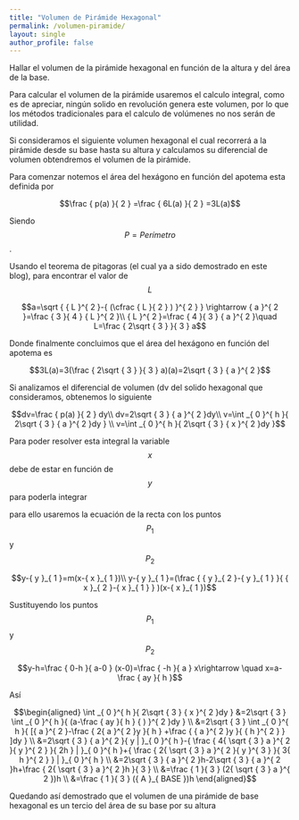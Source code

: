 ```yaml
---
title: "Volumen de Pirámide Hexagonal"
permalink: /volumen-piramide/
layout: single
author_profile: false
---
```


Hallar el volumen de la pirámide hexagonal en función de la altura y del área de la base.

Para calcular el volumen de la pirámide usaremos el calculo integral, como es de apreciar, ningún solido en revolución genera este volumen, por lo que los métodos tradicionales para el calculo de volúmenes no nos serán de utilidad.

Si consideramos el siguiente volumen hexagonal el cual recorrerá a la pirámide desde su base hasta su altura y calculamos su diferencial de volumen obtendremos el volumen de la pirámide.

Para comenzar notemos el área del hexágono en función del apotema esta definida por

$$\frac { p(a) }{ 2 } =\frac { 6L(a) }{ 2 } =3L(a)$$

Siendo $$P = Perímetro$$.

Usando el teorema de pitagoras (el cual ya a sido demostrado en este blog), para encontrar el valor de $$L$$

$$a=\sqrt { { L }^{ 2 }-{ (\cfrac { L }{ 2 } ) }^{ 2 } } \rightarrow { a }^{ 2 }=\frac { 3 }{ 4 } { L }^{ 2 }\\ { L }^{ 2 }=\frac { 4 }{ 3 } { a }^{ 2 }\quad L=\frac { 2\sqrt { 3 } }{ 3 } a$$

Donde finalmente concluimos que el área del hexágono en función del apotema es

$$3L(a)=3(\frac { 2\sqrt { 3 } }{ 3 } a)(a)=2\sqrt { 3 } { a }^{ 2 }$$

Si analizamos el diferencial de volumen (dv del solido hexagonal que consideramos, obtenemos lo siguiente

$$dv=\frac { p(a) }{ 2 } dy\\ dv=2\sqrt { 3 } { a }^{ 2 }dy\\ v=\int _{ 0 }^{ h }{ 2\sqrt { 3 } { a }^{ 2 }dy } \\ v=\int _{ 0 }^{ h }{ 2\sqrt { 3 } { x }^{ 2 }dy }$$

Para poder resolver esta integral la variable $$x$$ debe de estar en función de $$y$$ para poderla integrar

para ello usaremos la ecuación de la recta con los puntos $${ P }_{ 1 }$$ y $${ P }_{ 2 }$$

$$y-{ y }_{ 1 }=m(x-{ x }_{ 1 })\\ y-{ y }_{ 1 }=(\frac { { y }_{ 2 }-{ y }_{ 1 } }{ { x }_{ 2 }-{ x }_{ 1 } } )(x-{ x }_{ 1 })$$

Sustituyendo los puntos $${ P }_{ 1 }$$ y $${ P }_{ 2 }$$

$$y-h=\frac { 0-h }{ a-0 } (x-0)=\frac { -h }{ a } x\rightarrow \quad x=a-\frac { ay }{ h }$$

Así

$$\begin{aligned}
\int _{ 0 }^{ h }{ 2\sqrt { 3 } { x }^{ 2 }dy } &=2\sqrt { 3 } \int _{ 0 }^{ h }{ (a-\frac { ay }{ h } { ) }^{ 2 }dy } \\
&=2\sqrt { 3 } \int _{ 0 }^{ h }{ [{ a }^{ 2 }-\frac { 2{ a }^{ 2 }y }{ h } +\frac { { a }^{ 2 }y }{ { h }^{ 2 } } ]dy } \\
&=2\sqrt { 3 } { a }^{ 2 }{ y | }_{ 0 }^{ h }-{ \frac { 4{ \sqrt { 3 } a }^{ 2 }{ y }^{ 2 } }{ 2h } | }_{ 0 }^{ h }+{ \frac { 2{ \sqrt { 3 } a }^{ 2 }{ y }^{ 3 } }{ 3{ h }^{ 2 } } | }_{ 0 }^{ h } \\
&=2\sqrt { 3 } { a }^{ 2 }h-2\sqrt { 3 } { a }^{ 2 }h+\frac { 2{ \sqrt { 3 } a }^{ 2 }h }{ 3 } \\
&=\frac { 1 }{ 3 } (2{ \sqrt { 3 } a }^{ 2 })h \\
&=\frac { 1 }{ 3 } ({ A }_{ BASE })h
\end{aligned}$$

Quedando así demostrado que el volumen de una pirámide de base hexagonal es un tercio del área de su base por su altura
